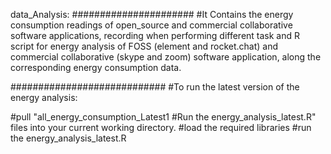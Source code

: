 data_Analysis:
######################
#It Contains the energy consumption readings of open_source and commercial collaborative software applications, recording when performing different task and R script for energy analysis of FOSS (element and rocket.chat) and commercial collaborative (skype and zoom) software application, along the corresponding energy consumption data.

############################
#To run the latest version of the energy analysis:

#pull "all_energy_consumption_Latest1
#Run the energy_analysis_latest.R" files into your current working directory.
#load the required libraries
#run the energy_analysis_latest.R 
